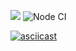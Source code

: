 <a href="https://codeclimate.com/github/karmaKiller3352/frontend-project-lvl1/maintainability"><img src="https://api.codeclimate.com/v1/badges/344eb22b820630bb0c5f/maintainability" /></a>
![Node CI](https://github.com/karmaKiller3352/frontend-project-lvl1/workflows/Node%20CI/badge.svg?event=push)

[![asciicast](https://asciinema.org/a/W034iC9bZAH3scCwvPLb8yOHO.svg)](https://asciinema.org/a/W034iC9bZAH3scCwvPLb8yOHO)
